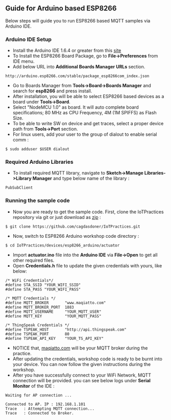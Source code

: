 ## Guide for Arduino based ESP8266
Below steps will guide you to run ESP8266 based MQTT samples via Arduino IDE.
### Arduino IDE Setup
* Install the Arduino IDE 1.6.4 or greater from this [site](https://www.arduino.cc/en/Main/Software)
* To Install the ESP8266 Board Package, go to **File->Preferences** from IDE menu.
* Add below URL into **Additional Boards Manager URLs** section.
```
http://arduino.esp8266.com/stable/package_esp8266com_index.json
```
* Go to Boards Manager from **Tools->Board->Boards Manager** and search for **esp8266** and press install.
* After installation, you will be able to select ESP8266 based devices as a board under **Tools->Board**.
* Select "NodeMCU 1.0" as board. It will auto complete board specifications; 80 MHz as CPU Frequency, 4M (1M SPIFFS) as Flash Size.
* To be able to write SW on device and get traces, select a proper device path from **Tools->Port** section.
* For linux users, add your user to the group of dialout to enable serial comm :
```
$ sudo adduser $USER dialout
```
### Required Arduino Libraries
* To install required MQTT library, navigate to **Sketch->Manage Libraries->Library Manager** and type below name of the library :
```
PubSubClient
```
### Running the sample code
* Now you are ready to get the sample code. First, clone the IoTPractices repository via git or just download as [zip](https://github.com/cagdasdoner/IoTPractices) :
```
$ git clone https://github.com/cagdasdoner/IoTPractices.git
```
* Now, switch to ESP8266 Arduino workshop code directory :
```
$ cd IoTPractices/devices/esp8266_arduino/actuator
```
* Import **actuator.ino** file into the **Arduino IDE** via **File->Open** to get all other required files.
* Open **Credentials.h** file to update the given credentials with yours, like below:
```
/* WiFi Credentials*/
#define STA_SSID "YOUR_WIFI_SSID"
#define STA_PASS "YOUR_WIFI_PASS"

/* MQTT Credentials */
#define MQTT_BROKER       "www.maqiatto.com"
#define MQTT_BROKER_PORT  1883
#define MQTT_USERNAME     "YOUR_MQTT_USER"
#define MQTT_KEY          "YOUR_MQTT_PASS"

/* ThingSpeak Credentials */
#define TSPEAK_HOST       "http://api.thingspeak.com"
#define TSPEAK_PORT       80
#define TSPEAK_API_KEY    "YOUR_TS_API_KEY"
```
* NOTICE that, [maqiatto.com](https://www.maqiatto.com) will be your MQTT broker during the practice.
* After updating the credentials, workshop code is ready to be burnt into your device. You can now follow the given instructions during the workshop.
* After you have successfully connect to your WiFi Network, MQTT connection will be provided. you can see below logs under **Serial Monitor** of the IDE :
```
Waiting for AP connection ...

Connected to AP. IP : 192.168.1.101
Trace   : Attempting MQTT connection...
Trace   : Connected to Broker.
```

    


